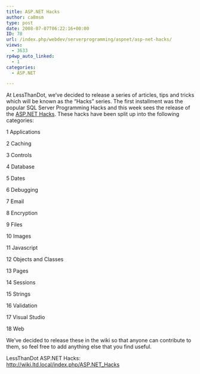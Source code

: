 ```yaml
---
title: ASP.NET Hacks
author: ca8msm
type: post
date: 2008-07-07T06:22:16+00:00
ID: 78
url: /index.php/webdev/serverprogramming/aspnet/asp-net-hacks/
views:
  - 3633
rp4wp_auto_linked:
  - 1
categories:
  - ASP.NET

---
```

At LessThanDot, we&#8217;ve decided to release a series of articles, tips and tricks which will be known as the &#8220;Hacks&#8221; series. The first installment was the popular SQL Server Programming Hacks and this week sees the release of the [ASP.NET Hacks][1]. These hacks have been split up into the following categories:

1 Applications
      
2 Caching
      
3 Controls
      
4 Database
      
5 Dates
      
6 Debugging
      
7 Email
      
8 Encryption
      
9 Files
      
10 Images
      
11 Javascript
      
12 Objects and Classes
      
13 Pages
      
14 Sessions
      
15 Strings
      
16 Validation
      
17 Visual Studio
      
18 Web

We&#8217;ve decided to release these in the wiki so that anyone can contribute to them, so feel free to add anything else that you find useful.

LessThanDot ASP.NET Hacks: http://wiki.ltd.local/index.php/ASP.NET_Hacks

 [1]: http://wiki.ltd.local/index.php/ASP.NET_Hacks